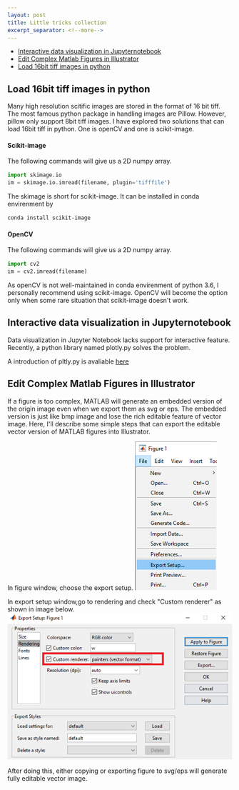 ```yaml
---
layout: post
title: Little tricks collection
excerpt_separator: <!--more-->
---
```


- [Interactive data visualization in Jupyternotebook](#interactive-data-visualization-in-jupyternotebook)
- [Edit Complex Matlab Figures in Illustrator](#edit-complex-matlab-figures-in-illustrator)
- [Load 16bit tiff images in python](#load-16bit-tiff-images-in-python) 


<!--more-->
## Load 16bit tiff images in python
Many high resolution scitific images are stored in the format of 16 bit tiff. The most famous python package in handling images are Pillow. However, pillow only support 8bit tiff images. I have explored two solutions that can load 16bit tiff in python. One is openCV and one is scikit-image.

#### Scikit-image
The following commands will give us a 2D numpy array.
```python
import skimage.io
im = skimage.io.imread(filename, plugin='tifffile')
````
The skimage is short for scikit-image. It can be installed in conda envirenment by 
```bash
conda install scikit-image
```
#### OpenCV
The following commands will give us a 2D numpy array.
```python
import cv2
im = cv2.imread(filename)
```
As openCV is not well-maintained in conda envirenment of python 3.6, I personally recommend using scikit-image. OpenCV will become the option only when some rare situation that scikit-image doesn't work. 

## Interactive data visualization in Jupyternotebook
Data visualization in Jupyter Notebook lacks support for interactive feature. Recently, a python library named plotly.py solves the problem.


A introduction of pltly.py is avaliable [here](https://medium.com/@plotlygraphs/introducing-plotly-py-3-0-0-7bb1333f69c6)




## Edit Complex Matlab Figures in Illustrator

If a figure is too complex, MATLAB will generate an embedded version of the origin image even when we export them as svg or eps. 
The embedded version is just like bmp image and lose the rich editable feature of vector image. Here, I'll describe some simple steps that can export the editable vector version of MATLAB figures into Illustrator. 

In figure window, choose the export setup. 
![Export1](/images/Matlab2Illustrator_1.png "Export Setting")


In export setup window,go to rendering and check "Custom renderer" as shown in image below.
![Export2](/images/Matlab2Illustrator_2.png "Export Setting")

After doing this, either copying or exporting figure to svg/eps will generate fully editable vector image. 


